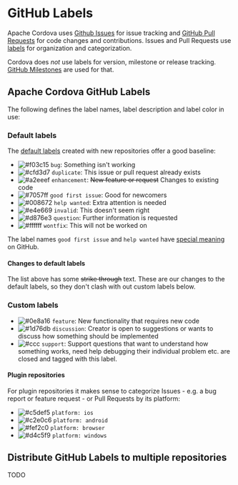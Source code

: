 # GitHub Labels

Apache Cordova uses [Github Issues](github-issues.md) for issue tracking and [GitHub Pull Requests](github-pull-requests.md) for code changes and contributions. Issues and Pull Requests use [labels](https://help.github.com/articles/about-labels/) for organization and categorization.

Cordova does _not_ use labels for version, milestone or release tracking. [GitHub Milestones](github-milestones.md) are used for that.

## Apache Cordova GitHub Labels

The following defines the label names, label description and label color in use:

### Default labels

The [default labels](https://help.github.com/articles/about-labels/#using-default-labels) created with new repositories offer a good baseline:

- ![#f03c15](https://placehold.it/20/d73a4a/000000?text=+) `bug`: Something isn't working
- ![#cfd3d7](https://placehold.it/20/cfd3d7/000000?text=+) `duplicate`: This issue or pull request already exists
- ![#a2eeef](https://placehold.it/20/a2eeef/000000?text=+) `enhancement`: ~~New feature or request~~ Changes to existing code
- ![#7057ff](https://placehold.it/20/7057ff/000000?text=+) `good first issue`: Good for newcomers
- ![#008672](https://placehold.it/20/008672/000000?text=+) `help wanted`: Extra attention is needed
- ![#e4e669](https://placehold.it/20/d73a4a/000000?text=+) `invalid`: This doesn't seem right
- ![#d876e3](https://placehold.it/20/d876e3/000000?text=+) `question`: Further information is requested
- ![#ffffff](https://placehold.it/20/ffffff/000000?text=+) `wontfix`: This will not be worked on

The label names `good first issue` and `help wanted` have [special meaning](https://help.github.com/articles/helping-new-contributors-find-your-project-with-labels/) on GitHub.

#### Changes to default labels

The list above has some ~~strike through~~ text. These are our changes to the default labels, so they don't clash with out custom labels below.

### Custom labels

- ![#0e8a16](https://placehold.it/20/0e8a16/000000?text=+) `feature`: New functionality that requires new code
- ![#1d76db](https://placehold.it/20/1d76db/000000?text=+) `discussion`: Creator is open to suggestions or wants to discuss how something should be implemented
- ![#ccc](https://placehold.it/20/ccc/000000?text=+) `support`: Support questions that want to understand how something works, need help debugging their individual problem etc. are closed and tagged with this label.

#### Plugin repositories

For plugin repositories it makes sense to categorize Issues - e.g. a bug report or feature request - or Pull Requests by its platform:

- ![#c5def5](https://placehold.it/20/c5def5/000000?text=+) `platform: ios`
- ![#c2e0c6](https://placehold.it/20/c2e0c6/000000?text=+) `platform: android`
- ![#fef2c0](https://placehold.it/20/fef2c0/000000?text=+) `platform: browser`
- ![#d4c5f9](https://placehold.it/20/d4c5f9/000000?text=+) `platform: windows`

<!--
### Possible future labels

A collection of labels that might be useful for Cordova in the future, with e.g. some automation in place:

```
waiting-for-information: Requested more information from user and waiting for reply.
confirmed: To indicate a bug has been replicated and a PR fixing the problem should be created.
has-pr: Issues that already have a PR that is waiting to get reviewed/merged/released.
work-in-progress: Someone is currently working on this Pull Request.

triage
needs investigation
needs info
needs reply 
cannot reproduce 

status: auto-closed
status: waiting-for-reply
status: needs-attention
status: on-hold
status: blocked

status: included-in-next-release
status: released

type: code-improvement
type: documentation

effort: low
effort: moderate
effort: high

priority: low
priority: high

P4: nice to have
P3: important
P2: required
P1: urgent
P0: critical
```

-->

## Distribute GitHub Labels to multiple repositories

TODO
<!--
Pseudocode:
Go through all repositories
  Go through list of label definitions
    If label already exists
      Update description and color
      # This is important as the color and descriptions mentioned above are pretty new, so most of Cordova's repositories are configured with an older color set and without descriptions.
    If label does not exist
      Create label with description and color
  If labels exist that are not part of label definitions
    Output details for manual handling
      - name, description, color
      - number of issues

Existing Alternatives:
- http://www.dorukdestan.com/github-label-manager/ 
  - https://medium.com/@dtinth/how-to-copy-github-labels-from-one-project-to-another-1857adc73e0f
  - terrible security practices as basic auth is used
- https://github.com/HewlettPackard/yoda/blob/master/docs/MANUAL.md#label-manager
  https://hewlettpackard.github.io/yoda/yoda-label-manager.html
- https://gist.github.com/symm/ba69f2b715558c61b1a2 
  - Could be used for a simple PHP script
- https://github.com/BlueAcornInc/github-label-manager
  uses https://github.com/jasonbellamy/git-label
- https://github.com/himynameisdave/git-labelmaker
  uses https://github.com/jasonbellamy/git-label

-->
